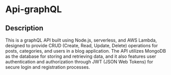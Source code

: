 # Api-graphQL

## Description

This is a graphQL API built using Node.js, serverless, and AWS Lambda, designed to provide CRUD (Create, Read, Update, Delete) operations for posts, categories, and users in a blog application. The API utilizes MongoDB as the database for storing and retrieving data, and it also features user authentication and authorization through JWT (JSON Web Tokens) for secure login and registration processes.
